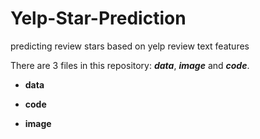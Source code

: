 # Yelp-Star-Prediction
predicting review stars based on yelp review text features

There are 3 files in this repository: ***data***, ***image*** and ***code***.
* **data**

* **code**

* **image**

